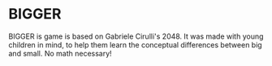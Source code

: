 # BIGGER
 BIGGER is game is based on Gabriele Cirulli's 2048.  It was made with young children in mind, to help them learn the conceptual differences between big and small.  No math necessary!
